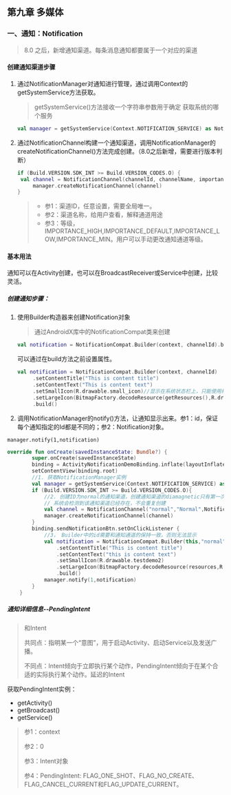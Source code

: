 ## 第九章 多媒体

### 一、通知：Notification

> 8.0 之后，新增通知渠道。每条消息通知都要属于一个对应的渠道

#### 创建通知渠道步骤

1. 通过NotificationManager对通知进行管理，通过调用Context的getSystemService方法获取。

   > getSystemService()方法接收一个字符串参数用于确定 获取系统的哪个服务

   ```kotlin
   val manager = getSystemService(Context.NOTIFICATION_SERVICE) as NotificationManager
   ```

2. 通过NotificationChannel构建一个通知渠道，调用NotificationManager的createNotificationChannel()方法完成创建。（8.0之后新增，需要进行版本判断）

   ```kotlin
   if (Build.VERSION.SDK_INT >= Build.VERSION_CODES.O) {
   	val channel = NotificationChannel(channelId, channelName, importance)
    	manager.createNotificationChannel(channel)
   }
   ```

   > - 参1：渠道ID，任意设置，需要全局唯一。
   > - 参2：渠道名称，给用户查看，解释通道用途
   > - 参3：等级，IMPORTANCE_HIGH,IMPORTANCE_DEFAULT,IMPORTANCE_LOW,IMPORTANCE_MIN。用户可以手动更改通知通道等级。

#### 基本用法

通知可以在Activity创建，也可以在BroadcastReceiver或Service中创建，比较灵活。

##### 创建通知步骤：

1. 使用Builder构造器来创建Notification对象

   > 通过AndroidX库中的NotificationCompat类来创建

   ```kotlin
   val notification = NotificationCompat.Builder(context, channelId).build()
   ```

   可以通过在build方法之前设置属性。

   ```kotlin
   val notification = NotificationCompat.Builder(context, channelId)
    	.setContentTitle("This is content title")
    	.setContentText("This is content text")
    	.setSmallIcon(R.drawable.small_icon)//显示在系统状态栏上，只能使用纯alpha图层的图片进行设置
    	.setLargeIcon(BitmapFactory.decodeResource(getResources(),R.drawable.large_icon))
    	.build()
   ```

   

2.  调用NotificationManager的notify()方法，让通知显示出来。参1：id，保证每个通知指定的Id都是不同的；参2：Notification对象。

   ```
   manager.notify(1,notification)
   ```

```kotlin
override fun onCreate(savedInstanceState: Bundle?) {
        super.onCreate(savedInstanceState)
        binding = ActivityNotificationDemoBinding.inflate(layoutInflater)
        setContentView(binding.root)
        //1. 获取NotificationManager实例
        val manager = getSystemService(Context.NOTIFICATION_SERVICE) as NotificationManager
        if (Build.VERSION.SDK_INT >= Build.VERSION_CODES.O){
            //2. 创建ID为normal的通知渠道，创建通知渠道的diamagnetic只有第一次执行的时候才会创建，下次执行时，
            // 系统会检测到该通知渠道已经存在，不会重复创建
            val channel = NotificationChannel("normal","Normal",NotificationManager.IMPORTANCE_DEFAULT)
            manager.createNotificationChannel(channel)
        }
        binding.sendNotificationBtn.setOnClickListener {
            //3， Builder中的id需要和通知通道的保持一致，否则无法显示
            val notification = NotificationCompat.Builder(this,"normal")
                .setContentTitle("This is content title")
                .setContentText("this is content text")
                .setSmallIcon(R.drawable.testdemo2)
                .setLargeIcon(BitmapFactory.decodeResource(resources,R.drawable.testdemo4))
                .build()
            manager.notify(1,notification)
        }
    }
```





##### 通知详细信息--PendingIntent

> 和Intent
>
> 共同点：指明某一个“意图”，用于启动Activity、启动Service以及发送广播。
>
> 不同点：Intent倾向于立即执行某个动作，PendingIntent倾向于在某个合适的实际执行某个动作。延迟的Intent

获取PendingIntent实例：

- getActivity()
- getBroadcast()
- getService()

> 参1：context
>
> 参2：0
>
> 参3：Intent对象
>
> 参4：PendingIntent: FLAG_ONE_SHOT、FLAG_NO_CREATE、FLAG_CANCEL_CURRENT和FLAG_UPDATE_CURRENT。
